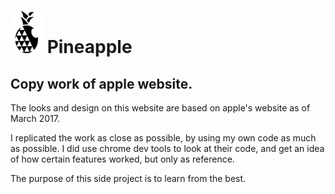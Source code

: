 # ![pineapple](images/pineapple.gif "Pineapple logo") Pineapple

## Copy work of apple website.

The looks and design on this website are based on apple's website as of March 2017.

I replicated the work as close as possible, by using my own code as much as possible. I did use chrome dev tools to look at their code, and get an idea of how certain features worked, but only as reference.

The purpose of this side project is to learn from the best.
